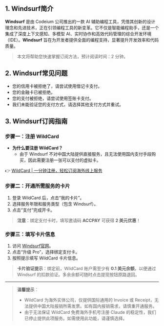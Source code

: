 ## 1. Windsurf简介

**Windsurf** 是由 Codeium 公司推出的一款 AI 辅助编程工具，凭借其创新的设计理念和先进技术，正在引领编程工具的新变革。它不仅是智能编程助手，还是一个集成了深度上下文感知、多模型 AI、实时协作和高效代码管理的综合开发环境（IDE）。**Windsurf** 旨在为开发者提供全面的编程支持，显著提升开发效率和代码质量。

> 本文将帮助您快速掌握订阅方法，预计阅读时间：2 分钟。

## 2. Windsurf常见问题

- 您的信用卡被拒绝了，请尝试使用借记卡支付。
- 您的金融卡已被拒绝。
- 您的支付被拒绝，请尝试使用签账卡支付。
- 我们未能验证您的支付方式，请选择其他支付方式并重试。

## 3. Windsurf订阅指南

### 步骤一：注册 WildCard

- **为什么要注册 WildCard？**
  - 由于 Windsurf 不对中国大陆提供直接服务，且无法使用国内支付手段购买，因此需要注册一张可以支付的虚拟卡。

👉 [WildCard | 一分钟注册，轻松订阅海外线上服务](https://bit.ly/bewildcard)

### 步骤二：开通所需服务的卡片

1. 登录 WildCard 后，点击“我的卡片”。
2. 选择服务年限和服务类型（包含 Windsurf）。
3. 点击“支付”完成开卡。

> **注意**：绑定支付卡时，填写邀请码 **ACCPAY** 可获得 **2 美元优惠**！

### 步骤三：填写卡片信息

1. 访问 [Windsurf官网](https://bit.ly/bewildcard)。
2. 点击“升级 Pro”，选择绑定支付卡。
3. 按照提示填写 WildCard 卡片信息。

> **卡片验证提示**：绑定前，WildCard 账户需至少有 **0.1 美元余额**，以便通过 Windsurf 的扣款验证。多余余额可随时点击提现按钮原路退回。

---

> **温馨提示**：
> - WildCard 为海外实体公司，仅提供国际通用的 Invoice 或 Receipt，无法提供中国大陆报销所需发票。如有国内报销需求，请慎重开通服务。
> - 由于无法保证 WildCard 免费海外手机号注册 Claude 的稳定性，我们已停止提供此项服务。如需使用此功能，请谨慎选择。

